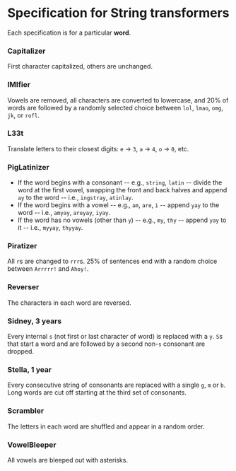 Specification for String transformers
===

Each specification is for a particular **word**.

### Capitalizer

First character capitalized, others are unchanged.

### IMIfier

Vowels are removed, all characters are converted to lowercase, and 20% of words are followed by a randomly selected choice between `lol`, `lmao`, `omg`, `jk`, or `rofl`.

### L33t

Translate letters to their closest digits: `e` -> `3`, `a` -> `4`, `o` -> `0`, etc.

### PigLatinizer

 * If the word begins with a consonant -- e.g., `string`, `latin` -- divide the word at the first vowel, swapping the front and back halves and append `ay` to the word -- i.e., `ingstray`, `atinlay`.
 * If the word begins with a vowel -- e.g., `am`, `are`, `i` -- append `yay` to the word -- i.e., `amyay`, `areyay`, `iyay`.
 * If the word has no vowels (other than `y`) -- e.g., `my`, `thy` -- append `yay` to it -- i.e., `myyay`, `thyyay`.

### Piratizer

All `r`s are changed to `rrr`s. 25% of sentences end with a random choice between `Arrrrr!` and `Ahoy!`.

### Reverser

The characters in each word are reversed.

### Sidney, 3 years

Every internal `s` (not first or last character of word) is replaced with a `y`. `S`s that start a word and are followed by a second non-`s` consonant are dropped.

### Stella, 1 year

Every consecutive string of consonants are replaced with a single `g`, `m` or `b`. Long words are cut off starting at the third set of consonants.

### Scrambler

The letters in each word are shuffled and appear in a random order.

### VowelBleeper

All vowels are bleeped out with asterisks.




